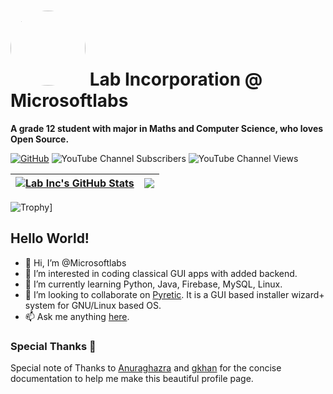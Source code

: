 # <img style="border-radius: 50%;" alt="" src="https://avatars.githubusercontent.com/u/35325046?v=4" height="120"> Lab Incorporation @ Microsoftlabs

**A grade 12 student with major in Maths and Computer Science, who loves Open Source.**

[![GitHub](https://img.shields.io/github/followers/microsoftlabs?label=follow&style=social)](https://github.com/microsoftlabs)
![YouTube Channel Subscribers](https://img.shields.io/youtube/channel/subscribers/UC4vCUJ5_aMu7C3E4Vvw-lTA?style=social)
![YouTube Channel Views](https://img.shields.io/youtube/channel/views/UC4vCUJ5_aMu7C3E4Vvw-lTA?style=social)

| <a href="https://github.com/microsoftlabs/github-readme-stats"><img align="center" src="https://github-readme-stats.vercel.app/api?username=microsoftlabs&show_icons=true&include_all_commits=true&theme=buefy&hide_border=true" alt="Lab Inc's GitHub Stats" /></a> | <a href="https://github.com/microsoftlabs/github-readme-stats"><img align="center" src="https://github-readme-stats.vercel.app/api/top-langs/?username=microsoftlabs&layout=compact&theme=buefy&hide_border=true" /></a> |
| ------------- | ------------- |


<!-- ![Lab Inc's Wakatime Stats](https://github-readme-stats.vercel.app/api/wakatime?username=microsoftlabs) -->

![Trophy](https://github-profile-trophy.vercel.app/?username=microsoftlabs)]

## Hello World!
- 👋 Hi, I’m @Microsoftlabs
- 👀 I’m interested in coding classical GUI apps with added backend.
- 🌱 I’m currently learning Python, Java, Firebase, MySQL, Linux.
- 💞️ I’m looking to collaborate on [Pyretic](https://github.com/Microsoftlabs/Pyretic). It is a GUI based installer wizard+ system for GNU/Linux based OS.
- 📫 Ask me anything [here](https://github.com/microsoftlabs/microsoftlabs/issues).

### Special Thanks 💙
Special note of Thanks to [Anuraghazra](https://github.com/anuraghazra/github-readme-stats) and [gkhan](https://github.com/gkhan205/gkhan205) for the concise documentation to help me make this beautiful profile page.
